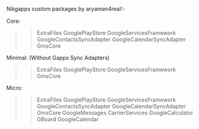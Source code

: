 Nikgapps custom packages by aryaman4real✨

Core:
>>ExtraFiles
>>GooglePlayStore
>>GoogleServicesFramework
>>GoogleContactsSyncAdapter
>>GoogleCalendarSyncAdapter
>>GmsCore

Minimal: (Without Gapps Sync Adapters)
>>ExtraFiles
>>GooglePlayStore
>>GoogleServicesFramework
>>GmsCore

Micro:
>>ExtraFiles
>>GooglePlayStore
>>GoogleServicesFramework
>>GoogleContactsSyncAdapter
>>GoogleCalendarSyncAdapter
>>GmsCore
>>GoogleMessages
>>CarrierServices
>>GoogleCalculator
>>GBoard
>>GoogleCalendar
